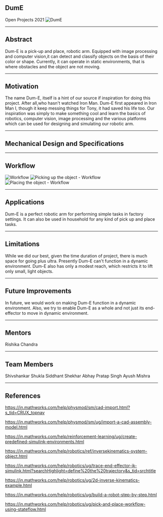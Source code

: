 

## DumE

Open Projects 2021
![DumE](https://github.com/rodion0917/Random/blob/main/Dum-E%20in%20Action%20-%20Green%20Object.png)
***


## Abstract

Dum-E is a pick-up and place, robotic arm. Equipped with image processing and computer vision,it can 
detect and classify objects on the basis of their color or shape. Currently, it can operate in static
environments, that is where obstacles and the object are not moving.
***


## Motivation

The name Dum-E, itself is a hint of our source if inspiration for doing this project. After all,who 
hasn't watched Iron Man. Dum-E first appeared in Iron Man I, though it keep messing things for Tony, 
it had saved his life too. 
Our inspiration was simply to make something cool and learn the basics of robotics, computer vision,
image processing and the various platforms which can be used for designing and simulating our robotic arm. 
***


## Mechanical Design and Specifications

***



## Workflow
![Workflow](https://github.com/rodion0917/Random/blob/main/Work-flow%20chart.png)
![Picking up the object - Workflow](https://github.com/rodion0917/Random/blob/main/Picking%20up%20the%20object%20-%20Workflow.png)
![Placing the object - Workflow](https://github.com/rodion0917/Random/blob/main/Placing%20the%20object%20-%20Workflow.png)
***



## Applications

Dum-E is a perfect robotic arm for performing simple tasks in factory settings. It can also be used in household for any kind of pick up and place tasks.
***


## Limitations 

While we did our best, given the time duration of project, there is much space for going plus ultra. 
Presently Dum-E can't function in a dynamic environment. Dum-E also has only a modest reach, which restricts it to lift only small, light objects.
***


## Future Improvements

In future, we would work on making Dum-E function in a dynamic environment. Also, we try to enable Dum-E as a whole and not just its end-effector to move in dynamic environment. 
***


## Mentors

Rishika Chandra
***


## Team Members 

Shivshankar Shukla
Siddhant Shekhar
Abhay Pratap Singh
Ayush Mishra
***


## References

https://in.mathworks.com/help/physmod/sm/cad-import.html?s_tid=CRUX_topnav

https://in.mathworks.com/help/physmod/sm/ug/import-a-cad-assembly-model.html

https://in.mathworks.com/help/reinforcement-learning/ug/create-predefined-simulink-environments.html

https://in.mathworks.com/help/robotics/ref/inversekinematics-system-object.html

https://in.mathworks.com/help/robotics/ug/trace-end-effector-ik-simulink.html?searchHighlight=define%20the%20trajectory&s_tid=srchtitle

https://in.mathworks.com/help/robotics/ug/2d-inverse-kinematics-example.html

https://in.mathworks.com/help/robotics/ug/build-a-robot-step-by-step.html

https://in.mathworks.com/help/robotics/ug/pick-and-place-workflow-using-stateflow.html
